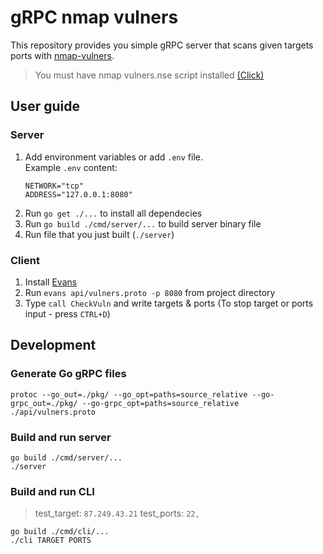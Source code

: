# gRPC nmap vulners
This repository provides you simple gRPC server that scans given targets ports with [nmap-vulners](https://github.com/vulnersCom/nmap-vulners). 
> You must have nmap vulners.nse script installed [(Click)](https://github.com/vulnersCom/nmap-vulners#installation)

## User guide
### Server
1. Add environment variables or add `.env` file.  
    Example `.env` content:  
    ```
    NETWORK="tcp"
    ADDRESS="127.0.0.1:8080"
    ```
2. Run `go get ./...` to install all dependecies
3. Run `go build ./cmd/server/...` to build server binary file
4. Run file that you just built (`./server`)

### Client
1. Install [Evans](https://github.com/ktr0731/evans#installation)
2. Run `evans api/vulners.proto -p 8080` from project directory
3. Type `call CheckVuln` and write targets & ports (To stop target or ports input - press `CTRL+D`)

## Development
### Generate Go gRPC files
```console
protoc --go_out=./pkg/ --go_opt=paths=source_relative --go-grpc_out=./pkg/ --go-grpc_opt=paths=source_relative ./api/vulners.proto
```

### Build and run server
```console
go build ./cmd/server/...
./server
```

### Build and run CLI
> test_target: `87.249.43.21`
> test_ports: `22,`
```console
go build ./cmd/cli/...
./cli TARGET PORTS
```